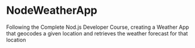 # NodeWeatherApp
Following the Complete Nod.js Developer Course, creating a Weather App that geocodes a given location and retrieves the weather forecast for that location
